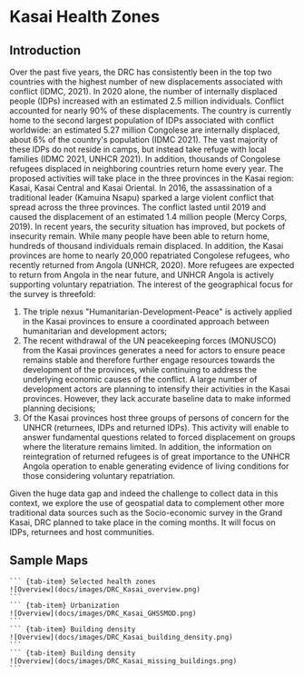 # Kasai Health Zones

## Introduction
Over the past five years, the DRC has consistently been in the top two countries with the highest number of new displacements associated with conflict (IDMC, 2021). In 2020 alone, the number of internally displaced people (IDPs) increased with an estimated 2.5 million individuals. Conflict accounted for nearly 90% of these displacements. The country is currently home to the second largest population of IDPs associated with conflict worldwide: an estimated 5.27 million Congolese are internally displaced, about 6% of the country's population (IDMC 2021). The vast majority of these IDPs do not reside in camps, but instead take refuge with local families (IDMC 2021, UNHCR 2021). In addition, thousands of Congolese refugees displaced in neighboring countries return home every year.
The proposed activities will take place in the three provinces in the Kasai region: Kasai, Kasai Central and Kasai Oriental. In 2016, the assassination of a traditional leader (Kamuina Nsapu) sparked a large violent conflict that spread across the three provinces. The conflict lasted until 2019 and caused the displacement of an estimated 1.4 million people (Mercy Corps, 2019). In recent years, the security situation has improved, but pockets of insecurity remain. While many people have been able to return home, hundreds of thousand individuals remain displaced. In addition, the Kasai provinces are home to nearly 20,000 repatriated Congolese refugees, who recently returned from Angola (UNHCR, 2020). More refugees are expected to return from Angola in the near future, and UNHCR Angola is actively supporting voluntary repatriation.
The interest of the geographical focus for the survey is threefold:
1. The triple nexus "Humanitarian-Development-Peace" is actively applied in the Kasai provinces to ensure a coordinated approach between humanitarian and development actors;
2. The recent withdrawal of the UN peacekeeping forces (MONUSCO) from the Kasai provinces generates a need for actors to ensure peace remains stable and therefore further engage resources towards the development of the provinces, while continuing to address the underlying economic causes of the conflict. A large number of development actors are planning to intensify their activities in the Kasai provinces. However, they lack accurate baseline data to make informed planning decisions;
3. Of the Kasai provinces host three groups of persons of concern for the UNHCR (returnees, IDPs and returned IDPs). This activity will enable to answer fundamental questions related to forced displacement on groups where the literature remains limited. In addition, the information on reintegration of returned refugees is of great importance to the UNHCR Angola operation to enable generating evidence of living conditions for those considering voluntary repatriation.

Given the huge data gap and indeed the challenge to collect data in this context, we explore the use of geospatial data to complement other more traditional data sources such as the Socio-economic survey in the Grand Kasai, DRC planned to take place in the coming months. It will focus on IDPs, returnees and host communities.


## Sample Maps
```` {tab-set}
``` {tab-item} Selected health zones
![Overview](docs/images/DRC_Kasai_overview.png)
```
``` {tab-item} Urbanization
![Overview](docs/images/DRC_Kasai_GHSSMOD.png)
```
``` {tab-item} Building density
![Overview](docs/images/DRC_Kasai_building_density.png)
```
``` {tab-item} Building density
![Overview](docs/images/DRC_Kasai_missing_buildings.png)
```
````